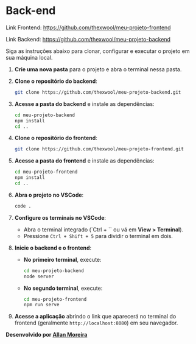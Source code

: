# Back-end

Link Frontend: https://github.com/thexwool/meu-projeto-frontend

Link Backend: https://github.com/thexwool/meu-projeto-backend

Siga as instruções abaixo para clonar, configurar e executar o projeto em sua máquina local.

1. **Crie uma nova pasta** para o projeto e abra o terminal nessa pasta.

2. **Clone o repositório do backend**:
    ```bash
    git clone https://github.com/thexwool/meu-projeto-backend.git
    ```

3. **Acesse a pasta do backend** e instale as dependências:
    ```bash
    cd meu-projeto-backend
    npm install
    cd ..
    ```

4. **Clone o repositório do frontend**:
    ```bash
    git clone https://github.com/thexwool/meu-projeto-frontend.git
    ```

5. **Acesse a pasta do frontend** e instale as dependências:
    ```bash
    cd meu-projeto-frontend
    npm install
    cd ..
    ```

6. **Abra o projeto no VSCode**:
    ```bash
    code .
    ```

7. **Configure os terminais no VSCode**:
    - Abra o terminal integrado (`Ctrl + \`` ou vá em **View > Terminal**).
    - Pressione `Ctrl + Shift + 5` para dividir o terminal em dois.

8. **Inicie o backend e o frontend**:
    - **No primeiro terminal**, execute:
        ```bash
        cd meu-projeto-backend
        node server
        ```
    - **No segundo terminal**, execute:
        ```bash
        cd meu-projeto-frontend
        npm run serve
        ```

9. **Acesse a aplicação** abrindo o link que aparecerá no terminal do frontend (geralmente `http://localhost:8080`) em seu navegador.

**Desenvolvido por [Allan Moreira](https://github.com/thexwool)**
